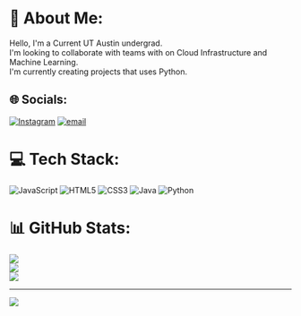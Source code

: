 # 💫 About Me:
Hello, I'm a Current UT Austin undergrad.<br>I'm looking to collaborate with teams with on Cloud Infrastructure and Machine Learning.<br>I'm currently creating projects that uses Python.


## 🌐 Socials:
[![Instagram](https://img.shields.io/badge/Instagram-%23E4405F.svg?logo=Instagram&logoColor=white)](https://instagram.com/hunpheanouk) [![email](https://img.shields.io/badge/Email-D14836?logo=gmail&logoColor=white)](mailto:pheanouk.h@gmail.com) 

# 💻 Tech Stack:
![JavaScript](https://img.shields.io/badge/javascript-%23323330.svg?style=for-the-badge&logo=javascript&logoColor=%23F7DF1E) ![HTML5](https://img.shields.io/badge/html5-%23E34F26.svg?style=for-the-badge&logo=html5&logoColor=white) ![CSS3](https://img.shields.io/badge/css3-%231572B6.svg?style=for-the-badge&logo=css3&logoColor=white) ![Java](https://img.shields.io/badge/java-%23ED8B00.svg?style=for-the-badge&logo=openjdk&logoColor=white) ![Python](https://img.shields.io/badge/python-3670A0?style=for-the-badge&logo=python&logoColor=ffdd54)
# 📊 GitHub Stats:
![](https://github-readme-stats.vercel.app/api?username=PheanoukHun&theme=dark&hide_border=false&include_all_commits=true&count_private=true)<br/>
![](https://nirzak-streak-stats.vercel.app/?user=PheanoukHun&theme=dark&hide_border=false)<br/>
![](https://github-readme-stats.vercel.app/api/top-langs/?username=PheanoukHun&theme=dark&hide_border=false&include_all_commits=true&count_private=true&layout=compact)

---
[![](https://visitcount.itsvg.in/api?id=PheanoukHun&icon=0&color=0)](https://visitcount.itsvg.in)

<!-- Proudly created with GPRM ( https://gprm.itsvg.in ) -->
